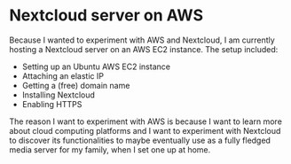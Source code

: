 # Nextcloud server on AWS


Because I wanted to experiment with AWS and Nextcloud, I am currently hosting a Nextcloud server on an AWS EC2 instance. 
The setup included:
- Setting up an Ubuntu AWS EC2 instance
- Attaching an elastic IP
- Getting a (free) domain name
- Installing Nextcloud
- Enabling HTTPS


The reason I want to experiment with AWS is because I want to learn more about cloud computing platforms and I want to experiment with Nextcloud to discover its functionalities to maybe eventually use as a fully fledged media server for my family, when I set one up at home.
